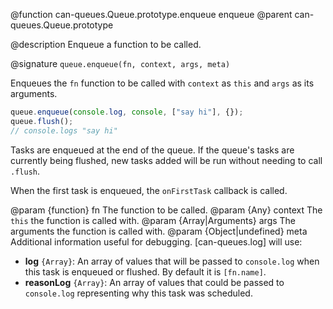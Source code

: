 @function can-queues.Queue.prototype.enqueue enqueue
@parent can-queues.Queue.prototype

@description Enqueue a function to be called.

@signature `queue.enqueue(fn, context, args, meta)`

Enqueues the `fn` function to be called with `context` as `this` and `args` as its arguments.

```js
queue.enqueue(console.log, console, ["say hi"], {});
queue.flush();
// console.logs "say hi"
```

Tasks are enqueued at the end of the queue.  If the queue's tasks are currently
being flushed, new tasks added will be run without needing to call `.flush`.

When the first task is enqueued, the `onFirstTask` callback is called.

@param {function} fn The function to be called.
@param {Any} context The `this` the function is called with.
@param {Array|Arguments} args The arguments the function is called with.
@param {Object|undefined} meta Additional information useful for debugging. [can-queues.log] will use:
  - __log__ `{Array}`: An array of values that will be passed to `console.log` when this task is enqueued or
    flushed.  By default it is `[fn.name]`.
  - __reasonLog__ `{Array}`: An array of values that could be passed to `console.log` representing why this
  task was scheduled.
